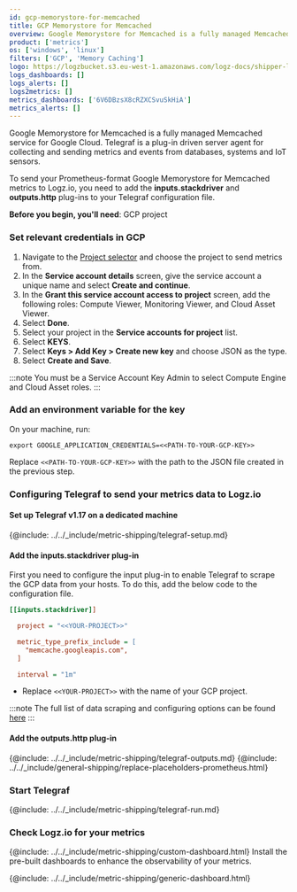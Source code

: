 ```yaml
---
id: gcp-memorystore-for-memcached
title: GCP Memorystore for Memcached
overview: Google Memorystore for Memcached is a fully managed Memcached service for Google Cloud. Telegraf is a plug-in driven server agent for collecting and sending metrics and events from databases, systems and IoT sensors.
product: ['metrics']
os: ['windows', 'linux']
filters: ['GCP', 'Memory Caching']
logo: https://logzbucket.s3.eu-west-1.amazonaws.com/logz-docs/shipper-logos/memorystore.png
logs_dashboards: []
logs_alerts: []
logs2metrics: []
metrics_dashboards: ['6V6DBzsX8cRZXCSvuSkHiA']
metrics_alerts: []
---
```




Google Memorystore for Memcached is a fully managed Memcached service for Google Cloud. Telegraf is a plug-in driven server agent for collecting and sending metrics and events from databases, systems and IoT sensors.

To send your Prometheus-format Google Memorystore for Memcached metrics to Logz.io, you need to add the **inputs.stackdriver** and **outputs.http** plug-ins to your Telegraf configuration file.

<!-- logzio-inject:install:grafana:dashboards ids=["6V6DBzsX8cRZXCSvuSkHiA"] -->


**Before you begin, you'll need**:
 GCP project

 

### Set relevant credentials in GCP

1. Navigate to the [Project selector](https://console.cloud.google.com/projectselector/iam-admin/serviceaccounts/create) and choose the project to send metrics from.
2. In the **Service account details** screen, give the service account a unique name and select **Create and continue**.
3. In the **Grant this service account access to project** screen, add the following roles: Compute Viewer, Monitoring Viewer, and Cloud Asset Viewer.
4. Select **Done**.
5. Select your project in the **Service accounts for project** list.
6. Select **KEYS**.
7. Select **Keys > Add Key > Create new key** and choose JSON as the type.
8. Select **Create and Save**.

:::note
You must be a Service Account Key Admin to select Compute Engine and Cloud Asset roles.
:::
 

### Add an environment variable for the key


On your machine, run:

```shell
export GOOGLE_APPLICATION_CREDENTIALS=<<PATH-TO-YOUR-GCP-KEY>>
```

Replace `<<PATH-TO-YOUR-GCP-KEY>>` with the path to the JSON file created in the previous step.

### Configuring Telegraf to send your metrics data to Logz.io


#### Set up Telegraf v1.17 on a dedicated machine

{@include: ../../_include/metric-shipping/telegraf-setup.md}

#### Add the inputs.stackdriver plug-in

First you need to configure the input plug-in to enable Telegraf to scrape the GCP data from your hosts. To do this, add the below code to the configuration file. 

``` ini
[[inputs.stackdriver]]

  project = "<<YOUR-PROJECT>>"

  metric_type_prefix_include = [
    "memcache.googleapis.com",
  ]

  interval = "1m"
```

* Replace `<<YOUR-PROJECT>>` with the name of your GCP project.

:::note
The full list of data scraping and configuring options can be found [here](https://github.com/influxdata/telegraf/blob/release-1.18/plugins/inputs/stackdriver/README.md)
:::
 

#### Add the outputs.http plug-in
  
{@include: ../../_include/metric-shipping/telegraf-outputs.md}
{@include: ../../_include/general-shipping/replace-placeholders-prometheus.html}

### Start Telegraf

{@include: ../../_include/metric-shipping/telegraf-run.md}  
  
### Check Logz.io for your metrics

{@include: ../../_include/metric-shipping/custom-dashboard.html} Install the pre-built dashboards to enhance the observability of your metrics.

<!-- logzio-inject:install:grafana:dashboards ids=["6V6DBzsX8cRZXCSvuSkHiA"] -->

{@include: ../../_include/metric-shipping/generic-dashboard.html} 

 
